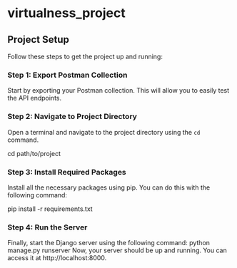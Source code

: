 # virtualness_project

## Project Setup

Follow these steps to get the project up and running:

### Step 1: Export Postman Collection

Start by exporting your Postman collection. This will allow you to easily test the API endpoints.

### Step 2: Navigate to Project Directory

Open a terminal and navigate to the project directory using the `cd` command.

cd path/to/project

### Step 3: Install Required Packages

Install all the necessary packages using pip. You can do this with the following command:

pip install -r requirements.txt

### Step 4: Run the Server

Finally, start the Django server using the following command:
python manage.py runserver
Now, your server should be up and running. You can access it at http://localhost:8000.
